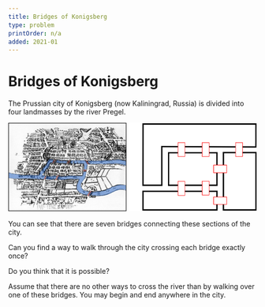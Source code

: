 ```yaml
---
title: Bridges of Konigsberg
type: problem
printOrder: n/a
added: 2021-01
---
```


# Bridges of Konigsberg

The Prussian city of Konigsberg (now Kaliningrad, Russia) is divided into four landmasses by the river Pregel.

<img src="../../images/konigsberg-bridges-1.png" width=700>

You can see that there are seven bridges connecting these sections of the city.

Can you find a way to walk through the city crossing each bridge exactly once?

Do you think that it is possible?

Assume that there are no other ways to cross the river than by walking over one of these bridges. You may begin and end anywhere in the city.
